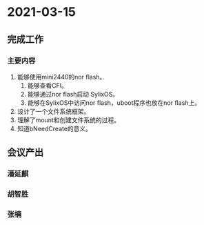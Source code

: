 # 2021-03-15

## 完成工作

### 主要内容

1. 能够使用mini2440的nor flash。
   1. 能够查看CFI。
   2. 能够通过nor flash启动 SylixOS。
   3. 能够在SylixOS中访问nor flash，uboot程序也放在nor flash上。
2.  设计了一个文件系统框架。
3. 理解了mount和创建文件系统的过程。
4. 知道bNeedCreate的意义。

## 会议产出

### 潘延麒

### 胡智胜

### 张楠

